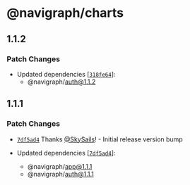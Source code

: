 # @navigraph/charts

## 1.1.2

### Patch Changes

- Updated dependencies [[`318fe64`](https://github.com/Navigraph/sdk/commit/318fe642ca5916b82a17cbd96903b3181aba6076)]:
  - @navigraph/auth@1.1.2

## 1.1.1

### Patch Changes

- [`7df5ad4`](https://github.com/Navigraph/sdk/commit/7df5ad4c40ef329ad1f1b5fa39dfe6cbb595db66) Thanks [@SkySails](https://github.com/SkySails)! - Initial release version bump

- Updated dependencies [[`7df5ad4`](https://github.com/Navigraph/sdk/commit/7df5ad4c40ef329ad1f1b5fa39dfe6cbb595db66)]:
  - @navigraph/app@1.1.1
  - @navigraph/auth@1.1.1
